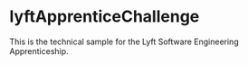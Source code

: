 # lyftApprenticeChallenge

This is the technical sample for the  Lyft Software Engineering Apprenticeship.
